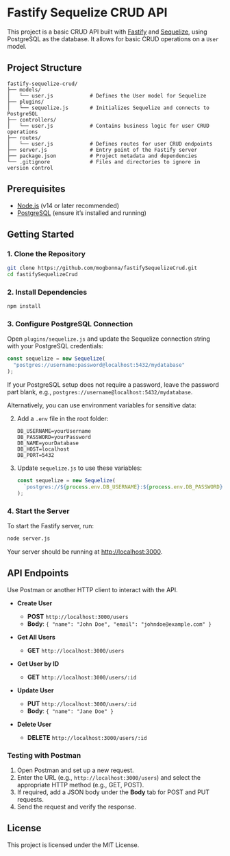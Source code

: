 # Fastify Sequelize CRUD API

This project is a basic CRUD API built with [Fastify](https://www.fastify.io/) and [Sequelize](https://sequelize.org/), using PostgreSQL as the database. It allows for basic CRUD operations on a `User` model.

## Project Structure

```
fastify-sequelize-crud/
├── models/
│   └── user.js            # Defines the User model for Sequelize
├── plugins/
│   └── sequelize.js       # Initializes Sequelize and connects to PostgreSQL
├── controllers/
│   └── user.js            # Contains business logic for user CRUD operations
├── routes/
│   └── user.js            # Defines routes for user CRUD endpoints
├── server.js              # Entry point of the Fastify server
├── package.json           # Project metadata and dependencies
└── .gitignore             # Files and directories to ignore in version control
```

## Prerequisites

- [Node.js](https://nodejs.org/) (v14 or later recommended)
- [PostgreSQL](https://www.postgresql.org/) (ensure it’s installed and running)

## Getting Started

### 1. Clone the Repository

```bash
git clone https://github.com/mogbonna/fastifySequelizeCrud.git
cd fastifySequelizeCrud
```

### 2. Install Dependencies

```bash
npm install
```

### 3. Configure PostgreSQL Connection

Open `plugins/sequelize.js` and update the Sequelize connection string with your PostgreSQL credentials:

```javascript
const sequelize = new Sequelize(
  "postgres://username:password@localhost:5432/mydatabase"
);
```

If your PostgreSQL setup does not require a password, leave the password part blank, e.g., `postgres://username@localhost:5432/mydatabase`.

Alternatively, you can use environment variables for sensitive data:

2. Add a `.env` file in the root folder:

   ```plaintext
   DB_USERNAME=yourUsername
   DB_PASSWORD=yourPassword
   DB_NAME=yourDatabase
   DB_HOST=localhost
   DB_PORT=5432
   ```

3. Update `sequelize.js` to use these variables:

   ```javascript
   const sequelize = new Sequelize(
     `postgres://${process.env.DB_USERNAME}:${process.env.DB_PASSWORD}@${process.env.DB_HOST}:${process.env.DB_PORT}/${process.env.DB_NAME}`
   );
   ```

### 4. Start the Server

To start the Fastify server, run:

```bash
node server.js
```

Your server should be running at [http://localhost:3000](http://localhost:3000).

## API Endpoints

Use Postman or another HTTP client to interact with the API.

- **Create User**

  - **POST** `http://localhost:3000/users`
  - **Body**: `{ "name": "John Doe", "email": "johndoe@example.com" }`

- **Get All Users**

  - **GET** `http://localhost:3000/users`

- **Get User by ID**

  - **GET** `http://localhost:3000/users/:id`

- **Update User**

  - **PUT** `http://localhost:3000/users/:id`
  - **Body**: `{ "name": "Jane Doe" }`

- **Delete User**
  - **DELETE** `http://localhost:3000/users/:id`

### Testing with Postman

1. Open Postman and set up a new request.
2. Enter the URL (e.g., `http://localhost:3000/users`) and select the appropriate HTTP method (e.g., GET, POST).
3. If required, add a JSON body under the **Body** tab for POST and PUT requests.
4. Send the request and verify the response.

## License

This project is licensed under the MIT License.

